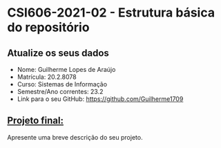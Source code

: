 # **CSI606-2021-02 - Estrutura básica do repositório**

## Atualize os seus dados

- Nome: Guilherme Lopes de Araújo
- Matrícula: 20.2.8078
- Curso: Sistemas de Informação
- Semestre/Ano correntes: 23.2
- Link para o seu GitHub: https://github.com/Guilherme1709

## [Projeto final:](./Projeto/README.md)

Apresente uma breve descrição do seu projeto.
